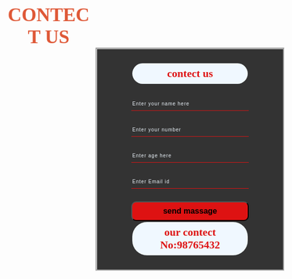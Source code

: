 
<!DOCTYPE html>
<html lang="en">
<head>
    <meta charset="UTF-8">
    <meta name="viewport" content="width=device-width, initial-scale=1.0">
    <title>admin page</title>
    <link rel="stylesheet" href="task.css">
</head>
<body>
    <center>
        <h1 style="display: inline-flex; align-content: center;">CONTECT US</h1>
     </center>
     <center>
        <div class="form">
             <center> 
            <h1>contect us</h1>
            <input type="name" placeholder="Enter your name here">
            <input type="name" placeholder="Enter your number">
            <input type="number"  placeholder="Enter age here">
            <input type="email" placeholder="Enter Email id">
            <button class="btrn"><a href="#">send massage</a></button>
            <h1>our contect No:98765432</h1>
        </center>
       </div>
       </center>
        </body>
        <style>
           h1{
    font-family: 'Times New Roman', Times, serif;
    font-weight: bolder;
    font-size: 39px;
    color: rgba(215, 49, 7, 0.803);
    margin-bottom: 600px;
    }
body {
    background-image: url(bg.jpg);
    background-size: cover;
    background-blend-mode: color-burn;
    display: flex;
    justify-content: center;   
    align-items: center;       
    min-height: 100vh;         
    margin: 0;                 
}
.form {
    width: 340px;
    height: 410px;
    background: linear-gradient(to top, rgba(0, 0, 0, 0.8) 50%, rgba(0, 0, 0, 0.8) 50%);
    display: flex;
    flex-direction: column;     
    align-items: center;         
    justify-content: center;      
    border: 3px groove;
    padding: 20px;
}
.form h1{
    font-family: Cambria, Cochin, Georgia, Times, 'Times New Roman', serif;
    text-align: center;
    color: #de1212;
    width: 220px;
    font-size: 22px;
    background-color: aliceblue;
    border-radius: 30px;
    margin: 2px;
    padding: 8px;
}
.form input{
    background: transparent;
    width: 240px;
    height: 28px;
     border-bottom: 1px solid  #de1212;
     border-top: none;
     border-left: none;
     border-right: none;
     color: aliceblue;
     font-size: 10px;
     letter-spacing: 1px;
     margin-top: 25px;
     font-family: Verdana, Geneva, Tahoma, sans-serif;
}
.form input :focus{
    outline: none;
}
::placeholder{
    color: aliceblue;
    font-family: arial;
}
.btrn{
    width: 240px;
    height: 40px;
    background: #de1212;
    margin-top: 26px;
    font-size: 16px;
    border-radius:10px;
    cursor: pointer;
    color: rgb(235, 239, 242);
    transition: 0.4s ea;
}
.btrn :hover{
    background: #f3f6f7;
    color: #de1271;
    width: 240px;
    height: 40px;
}
.btrn a{
    text-decoration: none;
    color: black;
    font-weight: bold;
}
.form .link{
    font-family: Arial, Helvetica, sans-serif;
    font-size: 17px;
    text-align:center;
    padding-top:20px
}
.form .link a{
    text-decoration:none;
    color: #de1212;
} 
        </style>
         </html>
